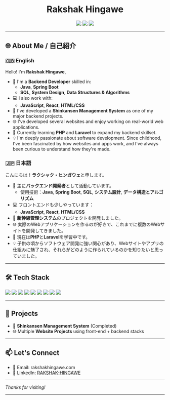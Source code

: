 <h1 align="center">Rakshak Hingawe </h1>
<p align="center">
  <img src="https://img.shields.io/badge/Backend%20Developer-Java%20%7C%20SpringBoot-blue?style=flat-square&logo=java&logoColor=white" />
  <img src="https://img.shields.io/badge/Data%20Structures%20&%20Algorithms-Expert-yellow?style=flat-square&logo=leetcode" />
  <img src="https://img.shields.io/badge/System%20Design-Enthusiast-green?style=flat-square" />
</p>

---

## 🌐 About Me / 自己紹介

### 🇬🇧 English

Hello! I'm **Rakshak Hingawe**, 

- 🚀 I'm a **Backend Developer** skilled in:
  - **Java**, **Spring Boot**
  - **SQL**, **System Design**, **Data Structures & Algorithms**
- 💻 I also work with:
  - **JavaScript**, **React**, **HTML/CSS**
- 🔧 I've developed a **Shinkansen Management System** as one of my major backend projects.
- 🌐 I've developed several websites and enjoy working on real-world web applications.
- 🌱 Currently learning **PHP** and **Laravel** to expand my backend skillset.
- 💡 I'm deeply passionate about software development. Since childhood, I've been fascinated by how websites and apps work, and I've always been curious to understand how they're made.

### 🇯🇵 日本語

こんにちは！**ラクシャク・ヒンガウェ**と申します。

- 🚀 主に**バックエンド開発者**として活動しています。
  - 使用技術：**Java**, **Spring Boot**, **SQL**, **システム設計**, **データ構造とアルゴリズム**
- 💻 フロントエンドも少しやっています：
  - **JavaScript**, **React**, **HTML/CSS**
- 🚄 **新幹線管理システム**のプロジェクトを開発しました。
- 🌐 実際のWebアプリケーションを作るのが好きで、これまでに複数のWebサイトを開発してきました。
- 🌱 現在は**PHP**と**Laravel**を学習中です。
- 💡 子供の頃からソフトウェア開発に強い関心があり、Webサイトやアプリの仕組みに魅了され、それらがどのように作られているのかを知りたいと思っていました。

---

## 🛠 Tech Stack

<p align="left">
  <img src="https://img.shields.io/badge/Java-007396?style=flat&logo=java&logoColor=white" />
  <img src="https://img.shields.io/badge/Spring%20Boot-6DB33F?style=flat&logo=spring-boot&logoColor=white" />
  <img src="https://img.shields.io/badge/PHP-777BB4?style=flat&logo=php&logoColor=white" />
  <img src="https://img.shields.io/badge/Laravel-FF2D20?style=flat&logo=laravel&logoColor=white" />
  <img src="https://img.shields.io/badge/SQL-4479A1?style=flat&logo=postgresql&logoColor=white" />
  <img src="https://img.shields.io/badge/JavaScript-F7DF1E?style=flat&logo=javascript&logoColor=black" />
  <img src="https://img.shields.io/badge/React-20232A?style=flat&logo=react&logoColor=61DAFB" />
  <img src="https://img.shields.io/badge/HTML-E34F26?style=flat&logo=html5&logoColor=white" />
  <img src="https://img.shields.io/badge/CSS-1572B6?style=flat&logo=css3&logoColor=white" />
</p>

---

## 🚧 Projects

- 🔧 **Shinkansen Management System** (Completed)
- 🌐 Multiple **Website Projects** using front-end + backend stacks

---

## 📫 Let's Connect

- 📩 Email: rakshakhingawe.com  
- 💼 LinkedIn: [RAKSHAK-HINGAWE](https://linkedin.com/in/rakshak-hingawe)

---

_Thanks for visiting!_

---
